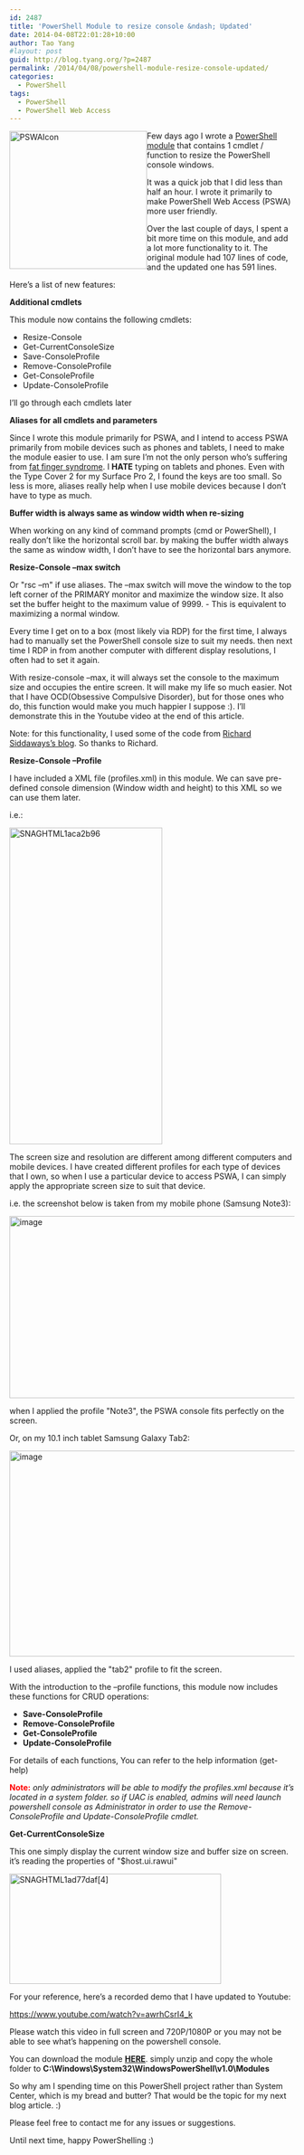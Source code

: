 ```yaml
---
id: 2487
title: 'PowerShell Module to resize console &ndash; Updated'
date: 2014-04-08T22:01:28+10:00
author: Tao Yang
#layout: post
guid: http://blog.tyang.org/?p=2487
permalink: /2014/04/08/powershell-module-resize-console-updated/
categories:
  - PowerShell
tags:
  - PowerShell
  - PowerShell Web Access
---
```

<a href="http://blog.tyang.org/wp-content/uploads/2014/04/PSWAIcon.png"><img style="margin-left: 0px; display: inline; margin-right: 0px; border: 0px;" title="PSWAIcon" alt="PSWAIcon" src="http://blog.tyang.org/wp-content/uploads/2014/04/PSWAIcon_thumb.png" width="243" height="244" align="left" border="0" /></a> Few days ago I wrote a <a href="http://blog.tyang.org/2014/04/05/powershell-module-resize-console/">PowerShell module</a> that contains 1 cmdlet / function to resize the PowerShell console windows.

It was a quick job that I did less than half an hour. I wrote it primarily to make PowerShell Web Access (PSWA) more user friendly.

Over the last couple of days, I spent a bit more time on this module, and add a lot more functionality to it. The original module had 107 lines of code, and the updated one has 591 lines.

Here’s a list of new features:

<strong>Additional cmdlets</strong>

This module now contains the following cmdlets:
<ul>
	<li>Resize-Console</li>
	<li>Get-CurrentConsoleSize</li>
	<li>Save-ConsoleProfile</li>
	<li>Remove-ConsoleProfile</li>
	<li>Get-ConsoleProfile</li>
	<li>Update-ConsoleProfile</li>
</ul>
I’ll go through each cmdlets later

<strong>Aliases for all cmdlets and parameters</strong>

Since I wrote this module primarily for PSWA, and I intend to access PSWA primarily from mobile devices such as phones and tablets, I need to make the module easier to use. I am sure I’m not the only person who’s suffering from <a href="http://en.wikipedia.org/wiki/Typographical_error">fat finger syndrome</a>. I <strong>HATE</strong> typing on tablets and phones. Even with the Type Cover 2 for my Surface Pro 2, I found the keys are too small. So less is more, aliases really help when I use mobile devices because I don’t have to type as much.

<strong>Buffer width is always same as window width when </strong><b>re-sizing</b>

When working on any kind of command prompts (cmd or PowerShell), I really don’t like the horizontal scroll bar. by making the buffer width always the same as window width, I don’t have to see the horizontal bars anymore.

<strong>Resize-Console –max switch</strong>

Or "rsc –m" if use aliases. The –max switch will move the window to the top left corner of the PRIMARY monitor and maximize the window size. It also set the buffer height to the maximum value of 9999. - This is equivalent to maximizing a normal window.

Every time I get on to a box (most likely via RDP) for the first time, I always had to manually set the PowerShell console size to suit my needs. then next time I RDP in from another computer with different display resolutions, I often had to set it again.

With resize-console –max, it will always set the console to the maximum size and occupies the entire screen. It will make my life so much easier. Not that I have OCD(Obsessive Compulsive Disorder), but for those ones who do, this function would make you much happier I suppose :). I’ll demonstrate this in the Youtube video at the end of this article.

Note: for this functionality, I used some of the code from <a href="http://richardspowershellblog.wordpress.com/2011/07/23/moving-windows/">Richard Siddaways’s blog</a>. So thanks to Richard.

<strong>Resize-Console –Profile</strong>

I have included a XML file (profiles.xml) in this module. We can save pre-defined console dimension (Window width and height) to this XML so we can use them later.

i.e.:

<a href="http://blog.tyang.org/wp-content/uploads/2014/04/SNAGHTML1aca2b96.png"><img style="display: inline; border: 0px;" title="SNAGHTML1aca2b96" alt="SNAGHTML1aca2b96" src="http://blog.tyang.org/wp-content/uploads/2014/04/SNAGHTML1aca2b96_thumb.png" width="270" height="560" border="0" /></a>

The screen size and resolution are different among different computers and mobile devices. I have created different profiles for each type of devices that I own, so when I use a particular device to access PSWA, I can simply apply the appropriate screen size to suit that device.

i.e. the screenshot below is taken from my mobile phone (Samsung Note3):

<a href="http://blog.tyang.org/wp-content/uploads/2014/04/image8.png"><img style="display: inline; border: 0px;" title="image" alt="image" src="http://blog.tyang.org/wp-content/uploads/2014/04/image_thumb8.png" width="569" height="322" border="0" /></a>

when I applied the profile "Note3", the PSWA console fits perfectly on the screen.

Or, on my 10.1 inch tablet Samsung Galaxy Tab2:

<a href="http://blog.tyang.org/wp-content/uploads/2014/04/image9.png"><img style="display: inline; border: 0px;" title="image" alt="image" src="http://blog.tyang.org/wp-content/uploads/2014/04/image_thumb9.png" width="580" height="364" border="0" /></a>

I used aliases, applied the "tab2" profile to fit the screen.

With the introduction to the –profile functions, this module now includes these functions for CRUD operations:
<ul>
	<li><strong>Save-ConsoleProfile</strong></li>
	<li><strong>Remove-ConsoleProfile</strong></li>
	<li><strong>Get-ConsoleProfile</strong></li>
	<li><strong>Update-ConsoleProfile</strong></li>
</ul>
For details of each functions, You can refer to the help information (get-help)

<strong><span style="color: #ff0000;">Note:</span></strong> <em>only administrators will be able to modify the profiles.xml because it’s located in a system folder. so if UAC is enabled, admins will need launch powershell console as Administrator in order to use the Remove-ConsoleProfile and Update-ConsoleProfile cmdlet.</em>

<strong>Get-CurrentConsoleSize</strong>

This one simply display the current window size and buffer size on screen. it’s reading the properties of "$host.ui.rawui"

<a href="http://blog.tyang.org/wp-content/uploads/2014/04/SNAGHTML1ad77daf4.png"><img style="display: inline; border: 0px;" title="SNAGHTML1ad77daf[4]" alt="SNAGHTML1ad77daf[4]" src="http://blog.tyang.org/wp-content/uploads/2014/04/SNAGHTML1ad77daf4_thumb.png" width="374" height="195" border="0" /></a>

For your reference, here’s a recorded demo that I have updated to Youtube:

https://www.youtube.com/watch?v=awrhCsrI4_k

Please watch this video in full screen and 720P/1080P or you may not be able to see what’s happening on the powershell console.

You can download the module <strong><a href="http://blog.tyang.org/wp-content/uploads/2014/04/PSConsoleV2.zip">HERE</a></strong>. simply unzip and copy the whole folder to <strong>C:\Windows\System32\WindowsPowerShell\v1.0\Modules</strong>

So why am I spending time on this PowerShell project rather than System Center, which is my bread and butter? That would be the topic for my next blog article. :)

Please feel free to contact me for any issues or suggestions.

Until next time, happy PowerShelling :)